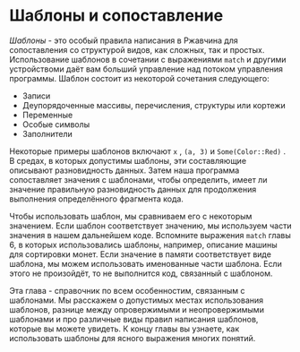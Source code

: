 # Шаблоны и сопоставление

*Шаблоны* - это особый правила написания в Ржавчина для сопоставления со структурой видов, как сложных, так и простых. Использование шаблонов в сочетании с выражениями `match` и другими устройствоми даёт вам больший управление над потоком управления программы. Шаблон состоит из некоторой сочетания следующего:

- Записи
- Деупорядоченные массивы, перечисления, структуры или кортежи
- Переменные
- Особые символы
- Заполнители

Некоторые примеры шаблонов включают `x` , `(a, 3)` и `Some(Color::Red)` . В средах, в которых допустимы шаблоны, эти составляющие описывают разновидность данных. Затем наша программа сопоставляет значения с шаблонами, чтобы определить, имеет ли значение правильную разновидность данных для продолжения выполнения определённого фрагмента кода.

Чтобы использовать шаблон, мы сравниваем его с некоторым значением. Если шаблон соответствует значению, мы используем части значения в нашем дальнейшем коде. Вспомните выражения `match` главы 6, в которых использовались шаблоны, например, описание машины для сортировки монет. Если значение в памяти соответствует виде шаблона, мы можем использовать именованные части шаблона. Если этого не произойдёт, то не выполнится код, связанный с шаблоном.

Эта глава - справочник по всем особенностим, связанным с шаблонами. Мы расскажем о допустимых местах использования шаблонов, разнице между опровержимыми и неопровержимыми шаблонами и про различные виды правил написания шаблонов, которые вы можете увидеть. К концу главы вы узнаете, как использовать шаблоны для ясного выражения многих понятий.
